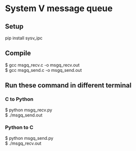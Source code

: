 # System V message queue
## Setup
pip install sysv_ipc

## Compile
 $ gcc msgq_recv.c -o msgq_recv.out  
 $ gcc msgq_send.c -o msgq_send.out

## Run these command in different terminal
### C to Python
 $ python msgq_recv.py  
 $ ./msgq_send.out

### Python to C
 $ python msgq_send.py  
 $ ./msgq_recv.out
